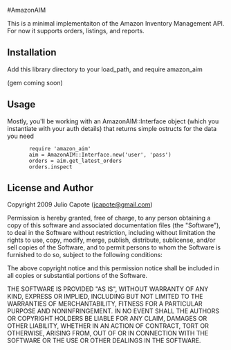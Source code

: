#AmazonAIM

This is a minimal implementaiton of the Amazon Inventory Management API. For now it supports orders, listings, and reports.

## Installation
Add this library directory to your load_path, and require amazon_aim

(gem coming soon)

## Usage
Mostly, you'll be working with an AmazonAIM::Interface object (which you instantiate with your auth details) that returns simple ostructs for the data you need

	       require 'amazon_aim'
	       aim = AmazonAIM::Interface.new('user', 'pass')
	       orders = aim.get_latest_orders
	       orders.inspect

## License and Author

Copyright 2009 Julio Capote (jcapote@gmail.com)

Permission is hereby granted, free of charge, to any person obtaining
a copy of this software and associated documentation files (the
"Software"), to deal in the Software without restriction, including
without limitation the rights to use, copy, modify, merge, publish,
distribute, sublicense, and/or sell copies of the Software, and to
permit persons to whom the Software is furnished to do so, subject to
the following conditions:

The above copyright notice and this permission notice shall be
included in all copies or substantial portions of the Software.

THE SOFTWARE IS PROVIDED "AS IS", WITHOUT WARRANTY OF ANY KIND,
EXPRESS OR IMPLIED, INCLUDING BUT NOT LIMITED TO THE WARRANTIES OF
MERCHANTABILITY, FITNESS FOR A PARTICULAR PURPOSE AND
NONINFRINGEMENT. IN NO EVENT SHALL THE AUTHORS OR COPYRIGHT HOLDERS BE
LIABLE FOR ANY CLAIM, DAMAGES OR OTHER LIABILITY, WHETHER IN AN ACTION
OF CONTRACT, TORT OR OTHERWISE, ARISING FROM, OUT OF OR IN CONNECTION
WITH THE SOFTWARE OR THE USE OR OTHER DEALINGS IN THE SOFTWARE.
